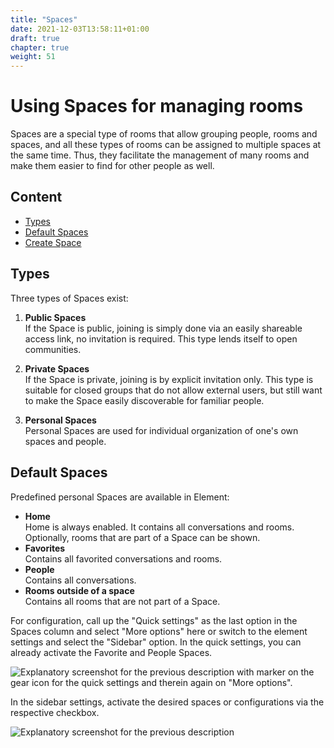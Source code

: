 ```yaml
---
title: "Spaces"
date: 2021-12-03T13:58:11+01:00
draft: true
chapter: true
weight: 51
---
```


# Using Spaces for managing rooms

Spaces are a special type of rooms that allow grouping people, rooms and spaces, and all these types of rooms can be assigned to multiple spaces at the same time. Thus, they facilitate the management of many rooms and make them easier to find for other people as well.

## Content

* [Types](#types)
* [Default Spaces](#default-spaces)  
* [Create Space](create)  

## Types

Three types of Spaces exist:

1. **Public Spaces**  
    If the Space is public, joining is simply done via an easily shareable access link, no invitation is required. This type lends itself to open communities.

2. **Private Spaces**  
    If the Space is private, joining is by explicit invitation only. This type is suitable for closed groups that do not allow external users, but still want to make the Space easily discoverable for familiar people. 

3. **Personal Spaces**  
    Personal Spaces are used for individual organization of one's own spaces and people.

## Default Spaces

Predefined personal Spaces are available in Element:

* **Home**  
    Home is always enabled. It contains all conversations and rooms. Optionally, rooms that are part of a Space can be shown.
* **Favorites**  
    Contains all favorited conversations and rooms.
* **People**  
    Contains all conversations.
* **Rooms outside of a space**  
    Contains all rooms that are not part of a Space.

For configuration, call up the "Quick settings" as the last option in the Spaces column and select "More options" here or switch to the element settings and select the "Sidebar" option. In the quick settings, you can already activate the Favorite and People Spaces.

![Explanatory screenshot for the previous description with marker on the gear icon for the quick settings and therein again on "More options".](/images/40_Space_Overview_1_de.png?classes=border)

In the sidebar settings, activate the desired spaces or configurations via the respective checkbox.

![Explanatory screenshot for the previous description](/images/40_Space_Overview_2_de.png?classes=border)
